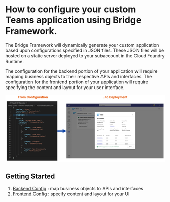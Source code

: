 # How to configure your custom Teams application using Bridge Framework.

The Bridge Framework will dynamically generate your custom application based upon configurations specified in JSON files. These JSON files will be hosted on a static server deployed to your subaccount in the Cloud Foundry Runtime.

The configuration for the backend portion of your application will require mapping business objects to their respective APIs and interfaces. The configuration for the frontend portion of your application will require specifying the content and layout for your user interface.

![Config to Deployment](./images/config-to-deployment.png)

## Getting Started

1. [Backend Config](./Backend%20Config.md) : map business objects to APIs and interfaces
2. [Frontend Config](./Frontend%20Config.md) : specify content and layout for your UI
